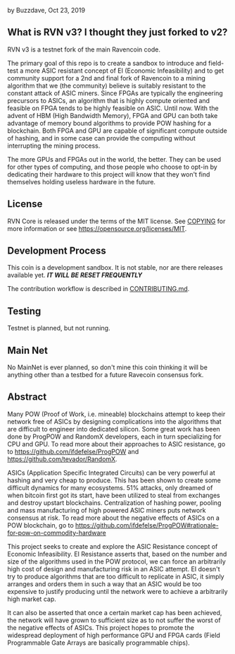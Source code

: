 by Buzzdave, Oct 23, 2019

What is RVN v3?  I thought they just forked to v2?
----------------

RVN v3 is a testnet fork of the main Ravencoin code.

The primary goal of this repo is to create a sandbox to introduce and field-test a more ASIC resistant concept of EI (Economic Infeasibility) and to get community support for a 2nd and final fork of Ravencoin to a mining algorithm that we (the community) believe is suitably resistant to the constant attack of ASIC miners.  Since FPGAs are typically the engineering precursors to ASICs, an algorithm that is highly compute oriented and feasible on FPGA tends to be highly feasible on ASIC.  Until now.  With the advent of HBM (High Bandwidth Memory), FPGA and GPU can both take advantage of memory bound algorithms to provide POW hashing for a blockchain.  Both FPGA and GPU are capable of significant compute outside of hashing, and in some case can provide the computing without interrupting the mining process.

The more GPUs and FPGAs out in the world, the better.  They can be used for other types of computing, and those people who choose to opt-in by dedicating their hardware to this project will know that they won't find themselves holding useless hardware in the future.

License
-------

RVN Core is released under the terms of the MIT license. See [COPYING](COPYING) for more
information or see https://opensource.org/licenses/MIT.

Development Process
-------------------

This coin is a development sandbox.  It is not stable, nor are there releases available yet.  ***IT WILL BE RESET FREQUENTLY***

The contribution workflow is described in [CONTRIBUTING.md](CONTRIBUTING.md).



Testing
-------

Testnet is planned, but not running.

Main Net
-------

No MainNet is ever planned, so don't mine this coin thinking it will be anything other than a testbed for a future Ravecoin consensus fork.


Abstract
----------------
Many POW (Proof of Work, i.e. mineable) blockchains attempt to keep their 
network free of ASICs by designing complications into the algorithms that are difficult to engineer
into dedicated silicon.  Some great work has been done by ProgPOW and RandomX developers, each in turn specializing for CPU and GPU.  To read more
about their approaches to ASIC resistance, go to https://github.com/ifdefelse/ProgPOW and https://github.com/tevador/RandomX.

ASICs (Application Specific Integrated Circuits) can be very powerful at hashing and very cheap to produce.
This has been shown to create some difficult dynamics for many ecosystems.  51% attacks, only dreamed of when bitcoin first got its start, have been utilized to steal from exchanges and destroy upstart blockchains. Centralization of hashing power,
pooling and mass manufacturing of high powered ASIC miners puts network consensus at risk.  To read more about the
negative effects of ASICs on a POW blockchain, go to https://github.com/ifdefelse/ProgPOW#rationale-for-pow-on-commodity-hardware

This project seeks to create and explore the ASIC Resistance concept of Economic Infeasibility.  EI Resistance asserts that, based on the number and size of the algorithms used in the POW protocol, we can force an arbitrarily high cost of design
and manufacturing risk in an ASIC attempt.  EI doesn't try to produce algorithms that are too difficult to replicate in ASIC,
it simply arranges and orders them in such a way that an ASIC would be too expensive to justify producing until the
network were to achieve a arbitrarily high market cap.

It can also be asserted that once a certain market cap has been achieved, the network will have grown to sufficient size
as to not suffer the worst of the negative effects of ASICs.  This project hopes to promote the widespread deployment of 
high performance GPU and FPGA cards (Field Programmable Gate Arrays are basically programmable chips).

